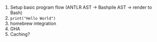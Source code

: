1. Setup basic program flow (ANTLR AST -> Bashpile AST -> render to Bash)
2. `print("Hello World")`
3. homebrew integration
4. GHA
5. Caching?